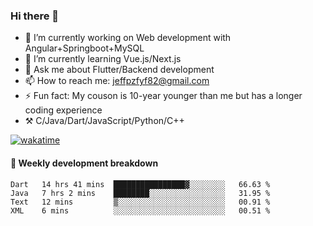 ### Hi there 👋

- 🔭 I’m currently working on Web development with Angular+Springboot+MySQL
- 🌱 I’m currently learning Vue.js/Next.js
- 💬 Ask me about Flutter/Backend development
- 📫 How to reach me: jeffpzfyf82@gmail.com
- ⚡ Fun fact: My couson is 10-year younger than me but has a longer coding experience
- ⚒️ C/Java/Dart/JavaScript/Python/C++


[![wakatime](https://wakatime.com/badge/user/382c7b70-226f-4509-aedd-02fe766c9d23.svg)](https://wakatime.com/@382c7b70-226f-4509-aedd-02fe766c9d23)

#### 📝 Weekly development breakdown

<!--START_SECTION:waka-->

```text
Dart   14 hrs 41 mins  ████████████████▓░░░░░░░░   66.63 %
Java   7 hrs 2 mins    ████████░░░░░░░░░░░░░░░░░   31.95 %
Text   12 mins         ▒░░░░░░░░░░░░░░░░░░░░░░░░   00.91 %
XML    6 mins          ░░░░░░░░░░░░░░░░░░░░░░░░░   00.51 %
```

<!--END_SECTION:waka-->

